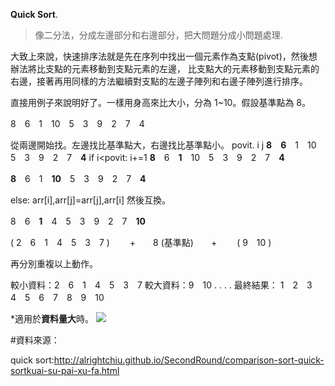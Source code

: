 **Quick Sort**. 
>像二分法，分成左邊部分和右邊部分，把大問題分成小問題處理. 

大致上來說，快速排序法就是先在序列中找出一個元素作為支點(pivot)，然後想辦法將比支點的元素移動到支點元素的左邊，
比支點大的元素移動到支點元素的右邊，接著再用同樣的方法繼續對支點的左邊子陣列和右邊子陣列進行排序。


直接用例子來說明好了。一樣用身高來比大小，分為 1~10。假設基準點為 8。

8　6　1　10　5　3　9　2　7　4

從兩邊開始找。左邊找比基準點大，右邊找比基準點小。
povit.  i                          j
**8**　**6**　1　10　5　3　9　2　7　**4**
if i<povit:
  i+=1
**8**　6　**1**　10　5　3　9　2　7　**4**

**8**　6　1　**10**　5　3　9　2　7　**4**

else:
arr[i],arr[j]=arr[j],arr[i]
然後互換。

8　6　**1**　4　5　3　9　2　7　**10**



( 2　6　1　4　5　3　7 ) 　　+　　8 (基準點)　　+ 　　( 9　10 )

再分別重複以上動作。

較小資料：2　6　1　4　5　3　7
較大資料：9　10
.
.
.
.
最終結果：
1　2　3　4　5　6　7　8　9　10



*適用於**資料量大**時。
![](https://i.imgur.com/3bPCv7x.png)

#資料來源：    

quick sort:http://alrightchiu.github.io/SecondRound/comparison-sort-quick-sortkuai-su-pai-xu-fa.html
